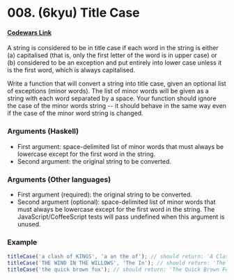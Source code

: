 # 008. (6kyu) Title Case

#### [Codewars Link](https://www.codewars.com/kata/5202ef17a402dd033c000009)

A string is considered to be in title case if each word in the string is either (a) capitalised (that is, only the first letter of the word is in upper case) or (b) considered to be an exception and put entirely into lower case unless it is the first word, which is always capitalised.

Write a function that will convert a string into title case, given an optional list of exceptions (minor words). The list of minor words will be given as a string with each word separated by a space. Your function should ignore the case of the minor words string -- it should behave in the same way even if the case of the minor word string is changed.

### Arguments (Haskell)

- First argument: space-delimited list of minor words that must always be lowercase except for the first word in the string.
- Second argument: the original string to be converted.

### Arguments (Other languages)

- First argument (required): the original string to be converted.
- Second argument (optional): space-delimited list of minor words that must always be lowercase except for the first word in the string. The JavaScript/CoffeeScript tests will pass undefined when this argument is unused.

### Example

```javascript
titleCase('a clash of KINGS', 'a an the of'); // should return: 'A Clash of Kings'
titleCase('THE WIND IN THE WILLOWS', 'The In'); // should return: 'The Wind in the Willows'
titleCase('the quick brown fox'); // should return: 'The Quick Brown Fox'
```
